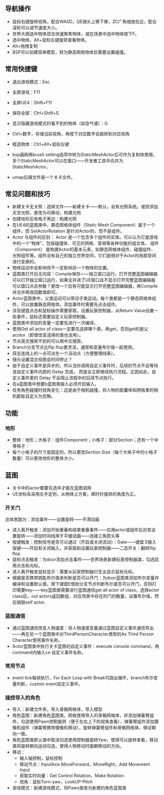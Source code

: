 ## 导航操作
  - 鼠标右键旋转视角，配合WASD，QE镜头上移下移，ZC广角缩放拉近，配合滚轮可以调节速度大小。
  - 世界大纲选中物体双击快速聚焦物体，或在场景中选中物体按下F。
  - 选中物体，Alt+鼠标左键旋转查看物体。
- Alt+拖拽复制
- BSP可以创建简单模型，转为静态网格物体后需要设置碰撞。

## 常用快捷键
- 退出游戏模式：Esc
- 全屏游戏：F11
- 全屏UE4：Shift+F11
- 保存全部：Ctrl+Shift+S 
- 显示隐藏游戏模式时看不到的物体（如空气墙）：G
- Ctrl+数字，存储当前视角，再按下对应数字会跳转到对应视角
- 框选物体：Ctrl+Alt+鼠标左键

- bsp画刷再brush setting选项中转为StaticMeshActor后可作为复制体使用，多个StaticMeshActor可以在窗口——开发者工具中合并为StaticMeshActor。
- umap后缀文件是一个关卡文件。

## 常见问题和技巧
- 新建关卡无关照：选择文件——新建关卡——默认，会有光照系统。或则添加天空光照，更改为可移动，构建光照
- 创建地形后有格子黑边：构建光照
- 在UE4的蓝图类中，静态网格体组件（Static Mesh Component）属于一个组件，而 SetActorRotation 是针对Actor的，而不是组件。
- Actor 与组件的区别：
  Actor 是一个包含多个组件的实体。可以认为它是游戏中的一个“物体”，包括碰撞体、可见的网格、音频等各种功能的组合体。
  组件（Component） 是构建Actor的基本元素，如静态网格体组件、碰撞组件、光照组件等。组件没有自己的独立世界空间，它们是相对于Actor的局部空间进行变换的。
- 物体运动中会影响但不一定影响另一个物体的位置。
- 蓝图类打开后无内容：Compile保存——独立窗口运行。打开完整蓝图编辑器可以打开独立窗口运行，如果合并进了UE窗口且不显示打开完整蓝图编辑器可以窗口点击参数？更改一个后有可能显示打开完整蓝图编辑器，再Compile并合并再改回数值即可。
- Actor蓝图类中，父类运动可以带动子类运动。每个类都是一个静态网格体组件，可以放置静态网格体。添加事件时需要先点击组件。
- 涉及键盘点击和鼠标操作需要获取，设置玩家控制器，从Return Value设置一些事件，鼠标还需要自定义玩家控制器。
- 蓝图类中添加的变量一定要先进行一次编译。
- 使用Get all actor of class一定要先选择哪个类，再get，否则get的是父acotor（即使改变选择的类也没用）。
- 节点英文搜索不到的可以用中文搜索。
- Branch分支节点比flip flop更灵活，通常和变量布尔值一起使用。
- 双击连线上的一点可派生一个活动点（方便整理线条）。
- 镜头设置混合视图会时间停止？
- 由于自定义事件是异步的，所以当你调用自定义事件时，后续的节点不会等待该自定义事件内部的 Delay 完成，
而是会立即继续执行流程。正因如此，自定义事件里的 Delay 不会阻止流程中的后续节点执行。
- 在a蓝图类中想要b蓝图类输入必须开启输入。
- 任务角色碰撞时视角变化：这是由于相机碰撞，将人物的胶囊体和网格里的相机膨胀自定义为忽略。

## 功能
### 地形
- 整体：地形；大格子：组件Component；小格子：部分Section；还有一个中等格子：
- 每个小格子的尺寸是固定的，所以更改Section Size（每个大格子中的小格子数量）可以更改地形的整体大小。

## 蓝图
- 关卡中的actor都要先选中才能在蓝图调用
- UE坐标系采用左手定则，从物体上方看，顺时针旋转的角度为正。
### 开关门
总体思路为：添加事件——设置旋转——平滑动画
- 进入离开触发：添加开始重叠和结束重叠事件——应用actor或组件后对其设置旋转——添加时间线用于平缓动画——连接三角箭头等
- 按键触发：控制信号是否可以通过（开启或关闭流动）：Gate——键盘 E输入按键——开启和关闭输入，并获取和设置玩家控制器——二态开关：翻转flip flop
- 鼠标点击触发：为door添加点击事件——世界场景新建玩家控制器类，勾选启用点击和光标。
- 进入离开触发鼠标显示：需要从玩家控制器衍生出显示鼠标光标。
- 根据是否携带钥匙布尔值来判断是否可以开门：为door蓝图类添加布尔变量并编译和设置默认值，按下键盘E借助分支节点判断布尔是否可以开门，否则打印需要key——key蓝图类需要进行蓝图通信get all actor of class，选择actor class后，out actors返回数组，对应场景中存在的门的数量，设置布尔值，然后销毁self actor.
### 蓝图通信
- 通过蓝图通信改变人物速度：将人物速度变量通过蓝图自定义事件通信导出——再在另一个蓝图类中对ThirdPersonCharacter类型的As Third Person Character使用事件名称。
- Actor蓝图类中执行关卡蓝图的自定义事件：execute console command，再command内输入ce 自定义事件名称。
### 常用节点
- event tick每帧执行，For Each Loop with Break可跳出循环，branch布尔变量判断，custom event自定义事件。

### 操控导入的角色
- 导入：新建文件夹，导入骨骼网格体，导入模型
- 角色蓝图：新建角色蓝图类，网格使用导入的骨骼网格体，并添加弹簧臂组件，勾选使用Pawn控制旋转（便于左右上下的视角查看），弹簧臂组件添加摄像机组件（弹簧臂携带摄像机移动），旋转弹簧臂组件和骨骼网格体，保证朝向一致。
- 角色蓝图类默认值中取消勾选使用控制器旋转Yaw，使得可以旋转查看，移动类将旋转朝向运动勾选，使得人物移动时面朝移动的方向。
- 移动：
  - 输入轴控制，鼠标控制
  - 移动节点：InputAxis MoveForward，MoveRight，Add Movement Input
  - 获取实时向量：Get Control Rotation，Make Rotation
  - 视角：鼠标Turn-yaw，LookUP-Pitch
- 游戏模式：新建游戏模式，将Pawn类改为新建的角色蓝图类

